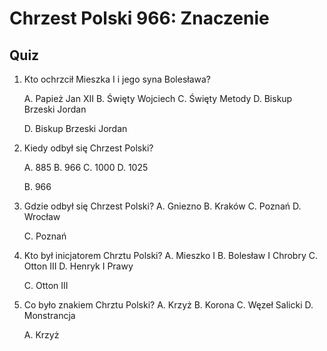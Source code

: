  Chrzest Polski 966: Znaczenie
============================

Quiz
----

1. Kto ochrzcił Mieszka I i jego syna Bolesława?

   A. Papież Jan XII
   B. Święty Wojciech
   C. Święty Metody
   D. Biskup Brzeski Jordan

   D. Biskup Brzeski Jordan

2. Kiedy odbył się Chrzest Polski?

   A. 885
   B. 966
   C. 1000
   D. 1025

   B. 966

3. Gdzie odbył się Chrzest Polski?
   A. Gniezno
   B. Kraków
   C. Poznań
   D. Wrocław

   C. Poznań

4. Kto był inicjatorem Chrztu Polski?
   A. Mieszko I
   B. Bolesław I Chrobry
   C. Otton III
   D. Henryk I Prawy

   C. Otton III

5. Co było znakiem Chrztu Polski?
   A. Krzyż
   B. Korona
   C. Węzeł Salicki
   D. Monstrancja

   A. Krzyż
